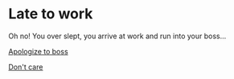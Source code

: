 # Late to work

Oh no! You over slept, you arrive at work and run into your boss...

[Apologize to boss](forgived.md)

[Don't care](fired2.md)

